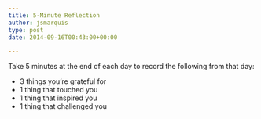 ```yaml
---
title: 5-Minute Reflection
author: jsmarquis
type: post
date: 2014-09-16T00:43:00+00:00

---
```

Take 5 minutes at the end of each day to record the following from that day:

- 3 things you&#8217;re grateful for
- 1 thing that touched you
- 1 thing that inspired you
- 1 thing that challenged you
